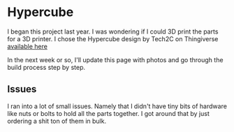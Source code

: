 <!-- TITLE: Hypercube -->
<!-- SUBTITLE: Custom Hypercube 3D Printer build -->

# Hypercube
I began this project last year. I was wondering if I could 3D print the parts for a 3D printer. I chose the Hypercube design by Tech2C on Thingiverse [available here](https://www.thingiverse.com/thing:1752766)

In the next week or so, I'll update this page with photos and go through the build process step by step.

## Issues
I ran into a lot of small issues. Namely that I didn't have tiny bits of hardware like nuts or bolts to hold all the parts together. I got around that by just ordering a shit ton of them in bulk.
